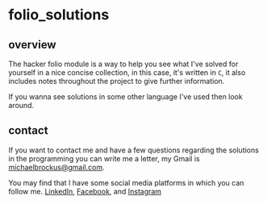 # folio_solutions

## overview

The hacker folio module is a way to help you
see what I've solved for yourself in a nice
concise collection,
in this case, it's written in `C`, it also
includes notes throughout the project to
give further information.

If you wanna see solutions in some other language
I've used then look around.

## contact

If you want to contact me and have a few questions
regarding the solutions in the programming you can write
me a letter, my Gmail is <michaelbrockus@gmail.com>.

You may find that I have some social media platforms
in which you can follow me. [LinkedIn](https://www.linkedin.com/in/michael-brockus), [Facebook](https://facebook.com/michael.brockus.555), and [Instagram](https://instagram.com/michael_gene_brockus/)


